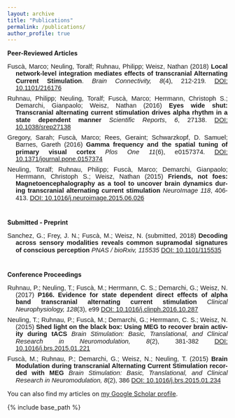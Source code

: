 ```yaml
---
layout: archive
title: "Publications"
permalink: /publications/
author_profile: true
---
```

<p class="MsoNormal"><b>Peer-Reviewed Articles</b></p>
<p class="MsoNormal" style="text-align: justify; text-indent: -14.2pt; mso-hyphenate: auto; margin: 0cm 0cm 6.0pt 14.2pt;"><span style="font-size: 11.0pt; font-family: 'Calibri',sans-serif; mso-ascii-theme-font: minor-latin; mso-hansi-theme-font: minor-latin;" xml:lang="EN-GB" lang="EN-GB">Fusc&agrave;, Marco; Neuling, Toralf; Ruhnau, Philipp; Weisz, Nathan (2018) <b style="mso-bidi-font-weight: normal;">Local network-level integration mediates effects of transcranial Alternating Current Stimulation</b>. <i style="mso-bidi-font-style: normal;">Brain Connectivity,</i></span> <i style="mso-bidi-font-style: normal;"><span style="font-size: 11.0pt; font-family: 'Calibri',sans-serif; mso-ascii-theme-font: minor-latin; mso-hansi-theme-font: minor-latin;" xml:lang="EN-GB" lang="EN-GB">8</span></i><span style="font-size: 11.0pt; font-family: 'Calibri',sans-serif; mso-ascii-theme-font: minor-latin; mso-hansi-theme-font: minor-latin;" xml:lang="EN-GB" lang="EN-GB">(4), 212-219<i style="mso-bidi-font-style: normal;">.</i></span> <span xml:lang="EN-GB" lang="EN-GB"><a href="https://doi.org/10.1089/brain.2017.0564" target="_top"><span style="font-size: 11.0pt; font-family: 'Calibri',sans-serif; mso-ascii-theme-font: minor-latin; mso-hansi-theme-font: minor-latin;">DOI: 10.1101/216176</span></a> <span> </span> <a href="/files/fusca_2018.pdf"><i class="fa fa-fw fa-file-pdf-o" aria-hidden="true"></i> </a> </span></p> 

<p class="MsoNormal" style="text-align: justify; text-indent: -14.2pt; mso-hyphenate: auto; margin: 0cm 0cm 6.0pt 14.2pt;"><span style="font-size: 11.0pt; font-family: 'Calibri',sans-serif; mso-ascii-theme-font: minor-latin; mso-hansi-theme-font: minor-latin;" xml:lang="EN-GB" lang="EN-GB">Ruhnau, Philipp; Neuling, Toralf; Fusc&agrave;, Marco; Herrmann, Christoph S.; Demarchi, Gianpaolo; Weisz, Nathan (2016) <b>Eyes wide shut: Transcranial alternating current stimulation drives alpha rhythm in a state dependent manner</b> <i style="mso-bidi-font-style: normal;">Scientific Reports</i>, <i style="mso-bidi-font-style: normal;">6</i>, 27138.</span> <span xml:lang="EN-GB" lang="EN-GB"><a href="https://www.ncbi.nlm.nih.gov/pmc/articles/PMC4890046/" target="_top"><span style="font-size: 11.0pt; font-family: 'Calibri',sans-serif; mso-ascii-theme-font: minor-latin; mso-hansi-theme-font: minor-latin;">DOI: 10.1038/srep27138</span></a></span></p>

<p class="MsoNormal" style="text-align: justify; text-indent: -14.2pt; mso-hyphenate: auto; margin: 0cm 0cm 6.0pt 14.2pt;"><span style="font-size: 11.0pt; font-family: 'Calibri',sans-serif; mso-ascii-theme-font: minor-latin; mso-hansi-theme-font: minor-latin;" xml:lang="EN-GB" lang="EN-GB">Gregory, Sarah; Fusc&agrave;, Marco; Rees, Geraint; Schwarzkopf, D. Samuel; Barnes, Gareth (2016) <b>Gamma frequency and the spatial tuning of primary visual cortex</b> <i style="mso-bidi-font-style: normal;">Plos One 11</i>(6), e0157374.</span> <span xml:lang="EN-GB" lang="EN-GB"><a href="http://journals.plos.org/plosone/article?id=10.1371/journal.pone.0157374" target="_top"><span style="font-size: 11.0pt; font-family: 'Calibri',sans-serif; mso-ascii-theme-font: minor-latin; mso-hansi-theme-font: minor-latin;">DOI: 10.1371/journal.pone.0157374</span></a></span></p>

<p class="MsoNormal" style="text-align: justify; text-indent: -14.2pt; mso-hyphenate: auto; margin: 0cm 0cm 6.0pt 14.2pt;"><span style="font-size: 11.0pt; font-family: 'Calibri',sans-serif; mso-ascii-theme-font: minor-latin; mso-hansi-theme-font: minor-latin;" xml:lang="EN-GB" lang="EN-GB">Neuling, Toralf; Ruhnau, Philipp; Fusc&agrave;, Marco; Demarchi, Gianpaolo; Herrmann, Christoph S.; Weisz, Nathan (2015) <b>Friends, not foes: Magnetoencephalography as a tool to uncover brain dynamics during transcranial alternating current stimulation</b> <i style="mso-bidi-font-style: normal;">NeuroImage 118</i>, 406-413.</span> <span xml:lang="EN-GB" lang="EN-GB"><a href="http://www.sciencedirect.com/science/article/pii/S1053811915005297" target="_top"><span style="font-size: 11.0pt; font-family: 'Calibri',sans-serif; mso-ascii-theme-font: minor-latin; mso-hansi-theme-font: minor-latin;">DOI: 10.1016/j.neuroimage.2015.06.026</span></a></span></p>
<br />
<p class="MsoNormal"><b>Submitted - Preprint</b></p>
<p class="MsoNormal" style="text-align: justify; text-indent: -14.2pt; mso-hyphenate: auto; margin: 0cm 0cm 6.0pt 14.2pt;"><span style="font-size: 11.0pt; font-family: 'Calibri',sans-serif; mso-ascii-theme-font: minor-latin; mso-hansi-theme-font: minor-latin;" xml:lang="EN-GB" lang="EN-GB">Sanchez, G.; Frey, J. N.;  Fusc&agrave;, M.; Weisz, N. (submitted, 2018) <b>Decoding across sensory modalities reveals common supramodal signatures of conscious perception</b> <i style="mso-bidi-font-style: normal;">PNAS / bioRxiv, 115535</i></span> <span xml:lang="EN-GB" lang="EN-GB"><a href="https://doi.org/10.1101/115535" target="_top"><span style="font-size: 11.0pt; font-family: 'Calibri',sans-serif; mso-ascii-theme-font: minor-latin; mso-hansi-theme-font: minor-latin;">DOI: 10.1101/115535</span></a></span></p>
<br />
<p class="MsoNormal"><b>Conference Proceedings</b></p>
<p class="MsoNormal" style="text-align: justify; text-indent: -14.2pt; mso-hyphenate: auto; margin: 0cm 0cm 6.0pt 14.2pt;"><span style="font-size: 11.0pt; font-family: 'Calibri',sans-serif; mso-ascii-theme-font: minor-latin; mso-hansi-theme-font: minor-latin;" xml:lang="EN-GB" lang="EN-GB">Ruhnau, P.; Neuling, T.; Fusc&agrave;, M.; Herrmann, C. S.; Demarchi, G.; Weisz, N. (2017) <b>P166. Evidence for state dependent direct effects of alpha band transcranial alternating current stimulation</b> <i style="mso-bidi-font-style: normal;">Clinical Neurophysiology, 128</i>(3), e99</span> <span xml:lang="EN-GB" lang="EN-GB"><a href="https://doi.org/10.1016/j.clinph.2016.10.287" target="_top"><span style="font-size: 11.0pt; font-family: 'Calibri',sans-serif; mso-ascii-theme-font: minor-latin; mso-hansi-theme-font: minor-latin;">DOI: 10.1016/j.clinph.2016.10.287</span></a></span></p>
<p class="MsoNormal" style="text-align: justify; text-indent: -14.2pt; mso-hyphenate: auto; margin: 0cm 0cm 6.0pt 14.2pt;"><span style="font-size: 11.0pt; font-family: 'Calibri',sans-serif; mso-ascii-theme-font: minor-latin; mso-hansi-theme-font: minor-latin;" xml:lang="EN-GB" lang="EN-GB">Neuling, T.; Ruhnau, P.; Fusc&agrave;, M.; Demarchi, G.; Herrmann, C. S.; Weisz, N. (2015) <b>Shed light on the black box: Using MEG to recover brain activity during tACS</b> <i style="mso-bidi-font-style: normal;">Brain Stimulation: Basic, Translational, and Clinical Research in Neuromodulation, 8</i>(2), 381-382</span> <span xml:lang="EN-GB" lang="EN-GB"><a href="https://doi.org/10.1016/j.brs.2015.01.221" target="_top"><span style="font-size: 11.0pt; font-family: 'Calibri',sans-serif; mso-ascii-theme-font: minor-latin; mso-hansi-theme-font: minor-latin;">DOI: 10.1016/j.brs.2015.01.221</span></a></span></p>
<p class="MsoNormal" style="text-align: justify; text-indent: -14.2pt; mso-hyphenate: auto; margin: 0cm 0cm 6.0pt 14.2pt;"><span style="font-size: 11.0pt; font-family: 'Calibri',sans-serif; mso-ascii-theme-font: minor-latin; mso-hansi-theme-font: minor-latin;" xml:lang="EN-GB" lang="EN-GB">Fusc&agrave;, M.; Ruhnau, P.; Demarchi, G.; Weisz, N.; Neuling, T. (2015) <b>Brain Modulation during transcranial Alternating Current Stimulation recorded with MEG</b> <i style="mso-bidi-font-style: normal;">Brain Stimulation: Basic, Translational, and Clinical Research in Neuromodulation, 8</i>(2), 386</span> <span xml:lang="EN-GB" lang="EN-GB"><a href="https://doi.org/10.1016/j.brs.2015.01.234" target="_top"><span style="font-size: 11.0pt; font-family: 'Calibri',sans-serif; mso-ascii-theme-font: minor-latin; mso-hansi-theme-font: minor-latin;">DOI: 10.1016/j.brs.2015.01.234</span></a></span></p>



  You can also find my articles on [my Google Scholar profile]({{author.googlescholar}}).


{% include base_path %}

